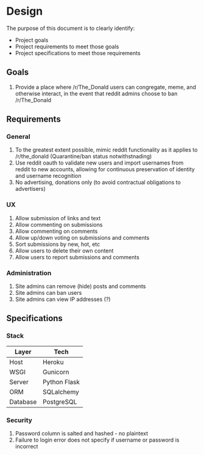 # Design

The purpose of this document is to clearly identify:

* Project goals
* Project requirements to meet those goals
* Project specifications to meet those requirements

## Goals

1. Provide a place where /r/The_Donald users can congregate, meme, and otherwise interact, in the event that reddit admins choose to ban /r/The_Donald

## Requirements

### General

1. To the greatest extent possible, mimic reddit functionality as it applies to /r/the_donald (Quarantine/ban status notwithstnading)
2. Use reddit oauth to validate new users and import usernames from reddit to new accounts, allowing for continuous preservation of identity and username recognition
3. No advertising, donations only (to avoid contractual obligations to advertisers)

### UX

1. Allow submission of links and text
2. Allow commenting on submissions
3. Allow commenting on comments
4. Allow up/down voting on submissions and comments
5. Sort submissions by new, hot, etc
6. Allow users to delete their own content
7. Allow users to report submissions and comments

### Administration

1. Site admins can remove (hide) posts and comments
2. Site admins can ban users
3. Site admins can view IP addresses (?)

## Specifications

### Stack 

Layer|Tech
-|-
Host|Heroku
WSGI|Gunicorn
Server|Python Flask
ORM|SQLalchemy
Database|PostgreSQL

### Security

1. Password column is salted and hashed - no plaintext
2. Failure to login error does not specify if username or password is incorrect
